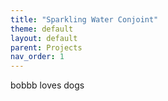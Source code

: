 ```yaml
---
title: "Sparkling Water Conjoint"
theme: default
layout: default
parent: Projects
nav_order: 1
---
```


bobbb loves dogs

